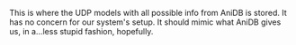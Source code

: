 This is where the UDP models with all possible info from AniDB is stored.
It has no concern for our system's setup. It should mimic what AniDB gives us, in a...less stupid fashion, hopefully.